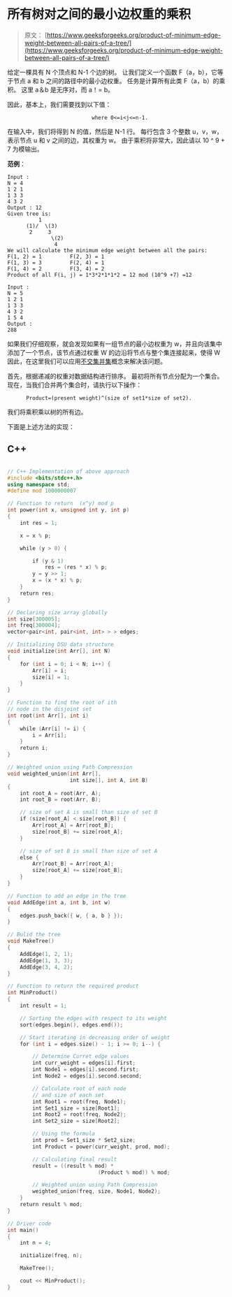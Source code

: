 # 所有树对之间的最小边权重的乘积

> 原文： [https://www.geeksforgeeks.org/product-of-minimum-edge-weight-between-all-pairs-of-a-tree/](https://www.geeksforgeeks.org/product-of-minimum-edge-weight-between-all-pairs-of-a-tree/)

给定一棵具有 N 个顶点和 N-1 个边的树。 让我们定义一个函数 F（a，b），它等于节点 a 和 b 之间的路径中的最小边权重。 任务是计算所有此类 F（a，b）的乘积。 这里 a＆b 是无序对，而 a！= b。

因此，基本上，我们需要找到以下值：

```
                           where 0<=i<j<=n-1.

```

在输入中，我们将得到 N 的值，然后是 N-1 行。 每行包含 3 个整数 u，v，w，表示节点 u 和 v 之间的边，其权重为 w。 由于乘积将非常大，因此请以 10 ^ 9 + 7 为模输出。

**范例**：

```
Input :
N = 4
1 2 1
1 3 3
4 3 2
Output : 12
Given tree is:
          1
      (1)/  \(3)
       2     3
              \(2)
               4
We will calculate the minimum edge weight between all the pairs:
F(1, 2) = 1         F(2, 3) = 1
F(1, 3) = 3         F(2, 4) = 1
F(1, 4) = 2         F(3, 4) = 2
Product of all F(i, j) = 1*3*2*1*1*2 = 12 mod (10^9 +7) =12

Input :
N = 5
1 2 1
1 3 3
4 3 2
1 5 4
Output :
288

```

如果我们仔细观察，就会发现如果有一组节点的最小边权重为 w，并且向该集中添加了一个节点，该节点通过权重 W 的边沿将节点与整个集连接起来，使得 W <w then="" path="" formed="" between="" recently="" added="" node="" to="" all="" nodes="" present="" in="" the="" set="" will="" have="" minimum="" weight="" w.="">因此，在这里我们可以应用[不交集并集](https://www.geeksforgeeks.org/disjoint-set-data-structures/)概念来解决该问题。

首先，根据递减的权重对数据结构进行排序。 最初将所有节点分配为一个集合。 现在，当我们合并两个集合时，请执行以下操作：</w>

```
      Product=(present weight)^(size of set1*size of set2).                    

```

我们将乘积乘以树的所有边。

下面是上述方法的实现：

## C++

```cpp

// C++ Implementation of above approach 
#include <bits/stdc++.h> 
using namespace std; 
#define mod 1000000007 

// Function to return  (x^y) mod p 
int power(int x, unsigned int y, int p) 
{ 
    int res = 1; 

    x = x % p; 

    while (y > 0) { 

        if (y & 1) 
            res = (res * x) % p; 
        y = y >> 1; 
        x = (x * x) % p; 
    } 
    return res; 
} 

// Declaring size array globally 
int size[300005]; 
int freq[300004]; 
vector<pair<int, pair<int, int> > > edges; 

// Initializing DSU data structure 
void initialize(int Arr[], int N) 
{ 
    for (int i = 0; i < N; i++) { 
        Arr[i] = i; 
        size[i] = 1; 
    } 
} 

// Function to find the root of ith 
// node in the disjoint set 
int root(int Arr[], int i) 
{ 
    while (Arr[i] != i) { 
        i = Arr[i]; 
    } 
    return i; 
} 

// Weighted union using Path Compression 
void weighted_union(int Arr[], 
                    int size[], int A, int B) 
{ 
    int root_A = root(Arr, A); 
    int root_B = root(Arr, B); 

    // size of set A is small than size of set B 
    if (size[root_A] < size[root_B]) { 
        Arr[root_A] = Arr[root_B]; 
        size[root_B] += size[root_A]; 
    } 

    // size of set B is small than size of set A 
    else { 
        Arr[root_B] = Arr[root_A]; 
        size[root_A] += size[root_B]; 
    } 
} 

// Function to add an edge in the tree 
void AddEdge(int a, int b, int w) 
{ 
    edges.push_back({ w, { a, b } }); 
} 

// Bulid the tree 
void MakeTree() 
{ 
    AddEdge(1, 2, 1); 
    AddEdge(1, 3, 3); 
    AddEdge(3, 4, 2); 
} 

// Function to return the required product 
int MinProduct() 
{ 
    int result = 1; 

    // Sorting the edges with respect to its weight 
    sort(edges.begin(), edges.end()); 

    // Start iterating in decreasing order of weight 
    for (int i = edges.size() - 1; i >= 0; i--) { 

        // Determine Curret edge values 
        int curr_weight = edges[i].first; 
        int Node1 = edges[i].second.first; 
        int Node2 = edges[i].second.second; 

        // Calculate root of each node 
        // and size of each set 
        int Root1 = root(freq, Node1); 
        int Set1_size = size[Root1]; 
        int Root2 = root(freq, Node2); 
        int Set2_size = size[Root2]; 

        // Using the formula 
        int prod = Set1_size * Set2_size; 
        int Product = power(curr_weight, prod, mod); 

        // Calculating final result 
        result = ((result % mod) *  
                             (Product % mod)) % mod; 

        // Weighted union using Path Compression 
        weighted_union(freq, size, Node1, Node2); 
    } 
    return result % mod; 
} 

// Driver code 
int main() 
{ 
    int n = 4; 

    initialize(freq, n); 

    MakeTree(); 

    cout << MinProduct(); 
} 

```